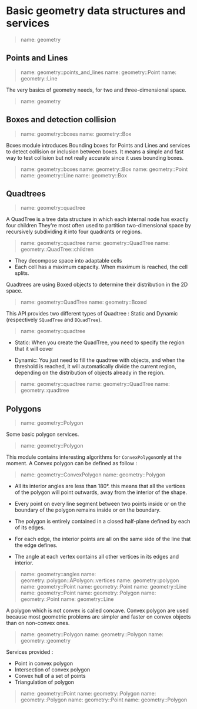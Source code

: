 # Basic geometry data structures and services

> name: geometry

## Points and Lines

> name: geometry::points_and_lines
> name: geometry::Point
> name: geometry::Line

The very basics of geometry needs, for two and three-dimensional space.

> name: geometry

## Boxes and detection collision

> name: geometry::boxes
> name: geometry::Box

Boxes module introduces Bounding boxes for Points and Lines and services to detect collision or inclusion between boxes.
It means a simple and fast way to test collision but not really accurate since it uses bounding boxes.

> name: geometry::boxes
> name: geometry::Box
> name: geometry::Point
> name: geometry::Line
> name: geometry::Box

## Quadtrees

> name: geometry::quadtree

A QuadTree is a tree data structure in which each internal node has exactly four children
They're most often used to partition two-dimensional space by recursively subdividing
it into four quadrants or regions.

> name: geometry::quadtree
> name: geometry::QuadTree
> name: geometry::QuadTree::children

* They decompose space into adaptable cells
* Each cell has a maximum capacity. When maximum is reached, the cell splits.

Quadtrees are using Boxed objects to determine their distribution in the 2D space.

> name: geometry::QuadTree
> name: geometry::Boxed

This API provides two different types of Quadtree : Static and Dynamic (respectively `SQuadTree` and `DQuadTree`).

> name: geometry::quadtree

* Static: When you create the QuadTree, you need to specify the region that it will cover

* Dynamic: You just need to fill the quadtree with objects, and when the threshold is reached,
  it will automatically divide the current region, depending on the distribution of objects already in the region.

> name: geometry::quadtree
> name: geometry::QuadTree
> name: geometry::quadtree

## Polygons

> name: geometry::Polygon

Some basic polygon services.

> name: geometry::Polygon

This module contains interesting algorithms for `ConvexPolygon`only at the moment. A Convex polygon can be defined as follow :

> name: geometry::ConvexPolygon
> name: geometry::Polygon

* All its interior angles are less than 180°. this means that all the vertices of the polygon
  will point outwards, away from the interior of the shape.

* Every point on every line segment between two points inside or on the boundary of the polygon
  remains inside or on the boundary.

* The polygon is entirely contained in a closed half-plane defined by each of its edges.

* For each edge, the interior points are all on the same side of the line that the edge defines.

* The angle at each vertex contains all other vertices in its edges and interior.

> name: geometry::angles
> name: geometry::polygon::APolygon::vertices
> name: geometry::polygon
> name: geometry::Point
> name: geometry::Point
> name: geometry::Line
> name: geometry::Point
> name: geometry::Polygon
> name: geometry::Point
> name: geometry::Line

A polygon which is not convex is called concave. Convex polygon are used because most
geometric problems are simpler and faster on convex objects than on non-convex ones.

> name: geometry::Polygon
> name: geometry::Polygon
> name: geometry::geometry

Services provided :

* Point in convex polygon
* Intersection of convex polygon
* Convex hull of a set of points
* Triangulation of polygon

> name: geometry::Point
> name: geometry::Polygon
> name: geometry::Polygon
> name: geometry::Point
> name: geometry::Polygon
